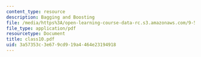 ```yaml
---
content_type: resource
description: Bagging and Boosting
file: /media/https%3A/open-learning-course-data-rc.s3.amazonaws.com/9-520-statistical-learning-theory-and-applications-spring-2003/3a57353c3e679cd919a4464e23194918_class10.pdf
file_type: application/pdf
resourcetype: Document
title: class10.pdf
uid: 3a57353c-3e67-9cd9-19a4-464e23194918
---
```

